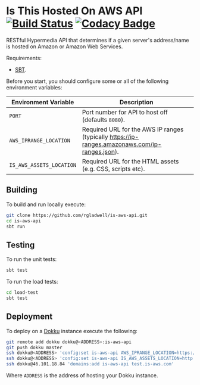 # Is This Hosted On AWS API [![Build Status](https://travis-ci.org/is-aws/is-aws-api.svg?branch=master)](https://travis-ci.org/is-aws/is-aws-api) [![Codacy Badge](https://www.codacy.com/project/badge/431145a2eba44687b04d6b9ce2b1328c)](https://www.codacy.com/app/ricardo_3/is-aws-api)

RESTful Hypermedia API that determines if a given server's address/name is hosted on
Amazon or Amazon Web Services.

Requirements:

  * [SBT](http://www.scala-sbt.org/release/tutorial/Setup.html).

Before you start, you should configure some or all of the following environment
variables:

| Environment Variable     | Description
|--------------------------|-------------
| `PORT`                   | Port number for API to host off (defaults `8080`). |
| `AWS_IPRANGE_LOCATION`   | Required URL for the AWS IP ranges (typically https://ip-ranges.amazonaws.com/ip-ranges.json). |
| `IS_AWS_ASSETS_LOCATION` | Required URL for the HTML assets (e.g. CSS, scripts etc). |

## Building

To build and run locally execute:

``` sh
git clone https://github.com/rgladwell/is-aws-api.git
cd is-aws-api
sbt run
```

## Testing

To run the unit tests:

``` sh
sbt test
```

To run the load tests:

``` sh
cd load-test
sbt test
```

## Deployment

To deploy on a [Dokku](https://github.com/progrium/dokku) instance execute the following:

```sh
git remote add dokku dokku@<ADDRESS>:is-aws-api
git push dokku master
ssh dokku@<ADDRESS> 'config:set is-aws-api AWS_IPRANGE_LOCATION=https://ip-ranges.amazonaws.com/ip-ranges.json'
ssh dokku@<ADDRESS> 'config:set is-aws-api IS_AWS_ASSETS_LOCATION=http://is-aws-assets.divshot.io'
ssh dokku@46.101.18.84 'domains:add is-aws-api test.is-aws.com'
```

Where `ADDRESS` is the address of hosting your Dokku instance.
